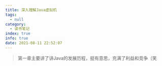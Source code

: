 ```yaml
---
title: 深入理解Java虚拟机
tags:
  - null
category:
  - 读书笔记
index: true
info: true
date: 2021-08-11 22:52:07
---
```

<!-- more -->

> 第一章主要讲了讲Java的发展历程，挺有意思，充满了利益和竞争（笑

